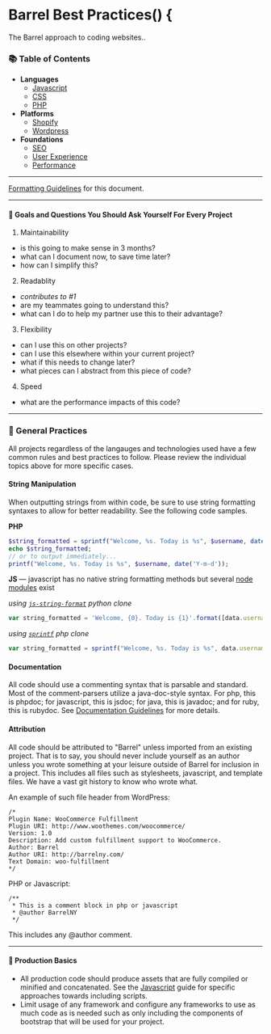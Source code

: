 # Barrel Best Practices() {

The Barrel approach to coding websites..

### 📚 Table of Contents
- **Languages**
    - [Javascript](/languages/javascript.md)
    - [CSS](/languages/css.md)
    - [PHP](/languages/php.md)
- **Platforms**
    - [Shopify](/platforms/shopify/theming.md)
    - [Wordpress](/platforms/wordpress/wordpress.md)
- **Foundations**
    - [SEO](/foundations/seo.md)
    - [User Experience](/foundations/seo.md)
    - [Performance](/foundations/seo.md)

* * *

[Formatting Guidelines](formatting-guidelines.md) for this document.

* * *

#### 📍 Goals and Questions You Should Ask Yourself For Every Project
1. Maintainability 
  - is this going to make sense in 3 months?
  - what can I document now, to save time later?
  - how can I simplify this?
2. Readablity
  - *contributes to \#1*
  - are my teammates going to understand this?
  - what can I do to help my partner use this to their advantage?
3. Flexibility
  - can I use this on other projects?
  - can I use this elsewhere within your current project?
  - what if this needs to change later?
  - what pieces can I abstract from this piece of code?
4. Speed
  - what are the performance impacts of this code?

* * *

### 📍 General Practices
All projects regardless of the langauges and technologies used have a few common rules and best practices to follow. Please review the individual topics above for more specific cases.


#### String Manipulation
When outputting strings from within code, be sure to use string formatting syntaxes to allow for better readability. See the following code samples.

**PHP**
```php
$string_formatted = sprintf("Welcome, %s. Today is %s", $username, date('Y-m-d'));
echo $string_formatted;
// or to output immediately...
printf("Welcome, %s. Today is %s", $username, date('Y-m-d'));
```

**JS** — javascript has no native string formatting methods but several [node modules](https://www.npmjs.com/search?q=string+format) exist

*using [`js-string-format`](https://www.npmjs.com/package/js-string-format) python clone*

```javascript
var string_formatted = 'Welcome, {0}. Today is {1}'.format([data.username, new Date().toString()])
```

*using [`sprintf`](https://github.com/alexei/sprintf.js) php clone*
```javascript
var string_formatted = sprintf("Welcome, %s. Today is %s", data.username, new Date().toString());
```

#### Documentation
All code should use a commenting syntax that is parsable and standard. Most of the comment-parsers utilize a java-doc-style syntax. For php, this is phpdoc; for javascript, this is jsdoc; for java, this is javadoc; and for ruby, this is rubydoc. See [Documentation Guidelines](documentation.md) for more details.

#### Attribution
All code should be attributed to "Barrel" unless imported from an existing project. That is to say, you should never include yourself as an author unless you wrote something at your leisure outside of Barrel for inclusion in a project. This includes all files such as stylesheets, javascript, and template files. We have a vast git history to know who wrote what.

An example of such file header from WordPress:
```
/*
Plugin Name: WooCommerce Fulfillment
Plugin URI: http://www.woothemes.com/woocommerce/
Version: 1.0
Description: Add custom fulfillment support to WooCommerce.
Author: Barrel
Author URI: http://barrelny.com/
Text Domain: woo-fulfillment
*/
```
PHP or Javascript:
```
/**
 * This is a comment block in php or javascript
 * @author BarrelNY
 */
```

This includes any @author comment.

* * *

#### 📍 Production Basics

* All production code should produce assets that are fully compiled or minified and concatenated. See the [Javascript](javascript.md) guide for specific approaches towards including scripts.
* Limit usage of any framework and configure any frameworks to use as much code as is needed such as only including the components of bootstrap that will be used for your project.
